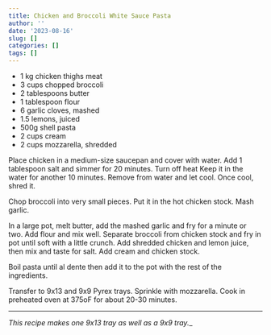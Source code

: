 ```yaml
---
title: Chicken and Broccoli White Sauce Pasta
author: ''
date: '2023-08-16'
slug: []
categories: []
tags: []
---
```


- 1 kg chicken thighs meat
- 3 cups chopped broccoli
- 2 tablespoons butter
- 1 tablespoon flour
- 6 garlic cloves, mashed
- 1.5 lemons, juiced
- 500g shell pasta
- 2 cups cream
- 2 cups mozzarella, shredded

Place chicken in a medium-size saucepan and cover with water. Add 1 tablespoon salt and simmer for 20 minutes. Turn off heat Keep it in the water for another 10 minutes. Remove from water and let cool. Once cool, shred it.

Chop broccoli into very small pieces. Put it in the hot chicken stock. Mash garlic. 

In a large pot, melt butter, add the mashed garlic and fry for a minute or two. Add flour and mix well. Separate broccoli from chicken stock and fry in pot until soft with a little crunch. Add shredded chicken and lemon juice, then mix and taste for salt. Add cream and chicken stock.

Boil pasta until al dente then add it to the pot with the rest of the ingredients.

Transfer to 9x13 and 9x9 Pyrex trays. Sprinkle with mozzarella. Cook in preheated oven at 375oF for about 20-30 minutes.

---
_This recipe makes one 9x13 tray as well as a 9x9 tray.__